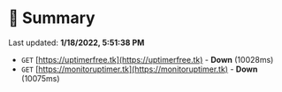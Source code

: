 # 📖 Summary
Last updated: **1/18/2022, 5:51:38 PM**

- `GET` [https://uptimerfree.tk](https://uptimerfree.tk) - **Down** (10028ms)
- `GET` [https://monitoruptimer.tk](https://monitoruptimer.tk) - **Down** (10075ms)
